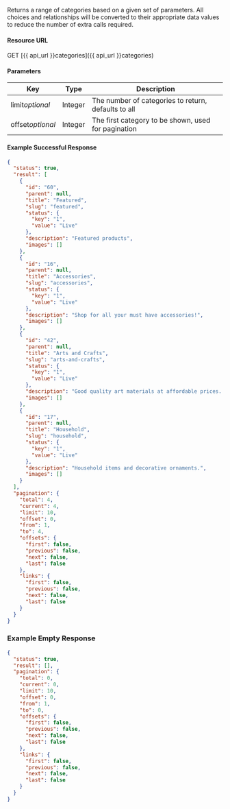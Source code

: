 <!--
@title Get multiple categories by criteria
@author Moltin Ltd
@description Gets an array of categories
@order 2.5

@sidebar 1
@family Category
@rate No
@auth Yes
@format JSON
@http GET
@version beta
-->
Returns a range of categories based on a given set of parameters. All choices and relationships will be converted to their appropriate data values to reduce the number of extra calls required.


#### Resource URL
GET [{{ api_url }}categories]({{ api_url }}categories)


#### Parameters
Key | Type | Description
--- | ---- | -----------
limit*optional* | Integer | The number of categories to return, defaults to all
offset*optional* | Integer | The first category to be shown, used for pagination

<!--code-->
#### Example Successful Response
``` json
{
  "status": true,
  "result": [
    {
      "id": "60",
      "parent": null,
      "title": "Featured",
      "slug": "featured",
      "status": {
        "key": "1",
        "value": "Live"
      },
      "description": "Featured products",
      "images": []
    },
    {
      "id": "16",
      "parent": null,
      "title": "Accessories",
      "slug": "accessories",
      "status": {
        "key": "1",
        "value": "Live"
      },
      "description": "Shop for all your must have accessories!",
      "images": []
    },
    {
      "id": "42",
      "parent": null,
      "title": "Arts and Crafts",
      "slug": "arts-and-crafts",
      "status": {
        "key": "1",
        "value": "Live"
      },
      "description": "Good quality art materials at affordable prices. We're here to help you create without limits!",
      "images": []
    },
    {
      "id": "17",
      "parent": null,
      "title": "Household",
      "slug": "household",
      "status": {
        "key": "1",
        "value": "Live"
      },
      "description": "Household items and decorative ornaments.",
      "images": []
    }
  ],
  "pagination": {
    "total": 4,
    "current": 4,
    "limit": 10,
    "offset": 0,
    "from": 1,
    "to": 4,
    "offsets": {
      "first": false,
      "previous": false,
      "next": false,
      "last": false
    },
    "links": {
      "first": false,
      "previous": false,
      "next": false,
      "last": false
    }
  }
}
```


### Example Empty Response
``` json
{
  "status": true,
  "result": [],
  "pagination": {
    "total": 0,
    "current": 0,
    "limit": 10,
    "offset": 0,
    "from": 1,
    "to": 0,
    "offsets": {
      "first": false,
      "previous": false,
      "next": false,
      "last": false
    },
    "links": {
      "first": false,
      "previous": false,
      "next": false,
      "last": false
    }
  }
}
```
<!--/code-->
